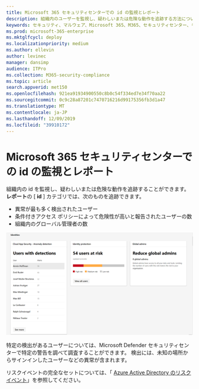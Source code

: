 ```yaml
---
title: Microsoft 365 セキュリティセンターでの id の監視とレポート
description: 組織内のユーザーを監視し、疑わしいまたは危険な動作を追跡する方法について説明します。
keywords: セキュリティ、マルウェア、Microsoft 365、M365、セキュリティセンター、モニター、レポート、id、ユーザー
ms.prod: microsoft-365-enterprise
ms.mktglfcycl: deploy
ms.localizationpriority: medium
ms.author: ellevin
author: levinec
manager: dansimp
audience: ITPro
ms.collection: M365-security-compliance
ms.topic: article
search.appverid: met150
ms.openlocfilehash: 921ea91934900550c8b0c54f334ed7e34f70aa22
ms.sourcegitcommit: 0c9c28a87201c7470716216d99175356fb3d1a47
ms.translationtype: MT
ms.contentlocale: ja-JP
ms.lasthandoff: 12/09/2019
ms.locfileid: "39910172"
---
```

# <a name="identity-monitoring-and-reporting-in-the-microsoft-365-security-center"></a>Microsoft 365 セキュリティセンターでの id の監視とレポート

組織内の id を監視し、疑わしいまたは危険な動作を追跡することができます。 **レポート**の [ **id** ] カテゴリでは、次のものを追跡できます。

* 異常が最も多く検出されたユーザー
* 条件付きアクセス ポリシーによって危険性が高いと報告されたユーザーの数
* 組織内のグローバル管理者の数

![レポートページの id カテゴリ](../images/identities.png)

特定の検出があるユーザーについては、Microsoft Defender セキュリティセンターで特定の警告を調べて調査することができます。 検出には、未知の場所からサインインしたユーザーなどの異常が含まれます。

リスクイベントの完全なセットについては、「 [Azure Active Directory のリスクイベント](https://docs.microsoft.com/azure/active-directory/reports-monitoring/concept-risk-events)」を参照してください。